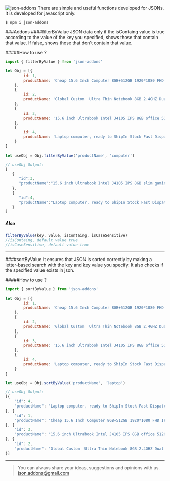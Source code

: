 ![json-addons](https://img.techpowerup.org/201028/json-addons.png)
There are simple and useful functions developed for JSONs. It is developed for javascript only.

`$ npm i json-addons`


###Addons
####filterByValue
JSON data only if the isContaing value is true according to the value of the key you specified, shows those that contain that value. If false, shows those that don't contain that value.

#####How to use ?
```js
import { filterByValue } from 'json-addons'

let Obj = [{
        id: 1,
        productName: 'Cheap 15.6 Inch Computer 8GB+512GB 1920*1080 FHD IPS Laptops Computer'
    },
    {
        id: 2,
        productName: 'Global Custom  Ultra Thin Notebook 8GB 2.4GHZ Dual Core Wins10 Mini'
    },
    {
        id: 3,
        productName: '15.6 inch Ultrabook Intel J4105 IPS 8GB office 512GB computer laptops'
    },
    {
        id: 4,
        productName: 'Laptop computer, ready to ShipIn Stock Fast Dispatch cheap netbook'
    }
]

let useObj = Obj.filterByValue('productName', 'computer')

// useObj Output:
[
   {
      "id":3,
      "productName":"15.6 inch Ultrabook Intel J4105 IPS 8GB slim gaming office 512GB computer laptops"
   },
   {
      "id":4,
      "productName":"Laptop computer, ready to ShipIn Stock Fast Dispatch cheap mini notebook netbook price use"
   }
]
```

##### Also
```js
filterByValue(key, value, isContaing, isCaseSensitive)
//isContaing, default value true
//isCaseSensitive, default value true
```

----

####sortByValue
It ensures that JSON is sorted correctly by making a letter-based search with the key and key value you specify. It also checks if the specified value exists in json.

#####How to use ?
```js
import { sortByValue } from 'json-addons'

let Obj = [{
        id: 1,
        productName: 'Cheap 15.6 Inch Computer 8GB+512GB 1920*1080 FHD IPS Laptops Computer'
    },
    {
        id: 2,
        productName: 'Global Custom  Ultra Thin Notebook 8GB 2.4GHZ Dual Core Wins10 Mini'
    },
    {
        id: 3,
        productName: '15.6 inch Ultrabook Intel J4105 IPS 8GB office 512GB computer laptops'
    },
    {
        id: 4,
        productName: 'Laptop computer, ready to ShipIn Stock Fast Dispatch cheap netbook'
    }
]

let useObj = Obj.sortByValue('productName', 'laptop')

// useObj Output:
[{
    "id": 4,
    "productName": "Laptop computer, ready to ShipIn Stock Fast Dispatch cheap netbook"
}, {
    "id": 1,
    "productName": "Cheap 15.6 Inch Computer 8GB+512GB 1920*1080 FHD IPS Laptops Computer"
}, {
    "id": 3,
    "productName": "15.6 inch Ultrabook Intel J4105 IPS 8GB office 512GB computer laptops"
}, {
    "id": 2,
    "productName": "Global Custom  Ultra Thin Notebook 8GB 2.4GHZ Dual Core Wins10 Mini"
}]
```

----

> You can always share your ideas, suggestions and opinions with us.
> json.addons@gmail.com